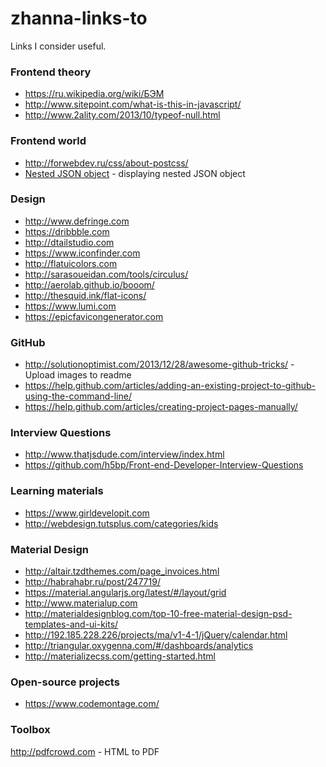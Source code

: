 # zhanna-links-to
Links I consider useful.

### Frontend theory
* https://ru.wikipedia.org/wiki/БЭМ
* http://www.sitepoint.com/what-is-this-in-javascript/
* http://www.2ality.com/2013/10/typeof-null.html
 
### Frontend world
* http://forwebdev.ru/css/about-postcss/
* [Nested JSON object](http://plnkr.co/edit/snE9Em0tCKh0nUHIlTFn?p=preview) - displaying nested JSON object

### Design
* http://www.defringe.com
* https://dribbble.com
* http://dtailstudio.com
* https://www.iconfinder.com
* http://flatuicolors.com
* http://sarasoueidan.com/tools/circulus/
* http://aerolab.github.io/booom/
* http://thesquid.ink/flat-icons/
* https://www.lumi.com
* https://epicfavicongenerator.com

### GitHub
* http://solutionoptimist.com/2013/12/28/awesome-github-tricks/ - Upload images to readme
* https://help.github.com/articles/adding-an-existing-project-to-github-using-the-command-line/
* https://help.github.com/articles/creating-project-pages-manually/

### Interview Questions
* http://www.thatjsdude.com/interview/index.html
* https://github.com/h5bp/Front-end-Developer-Interview-Questions

### Learning materials
* https://www.girldevelopit.com
* http://webdesign.tutsplus.com/categories/kids

### Material Design
* http://altair.tzdthemes.com/page_invoices.html
* http://habrahabr.ru/post/247719/
* https://material.angularjs.org/latest/#/layout/grid
* http://www.materialup.com
* http://materialdesignblog.com/top-10-free-material-design-psd-templates-and-ui-kits/
* http://192.185.228.226/projects/ma/v1-4-1/jQuery/calendar.html
* http://triangular.oxygenna.com/#/dashboards/analytics
* http://materializecss.com/getting-started.html

### Open-source projects
* https://www.codemontage.com/

### Toolbox
http://pdfcrowd.com - HTML to PDF

